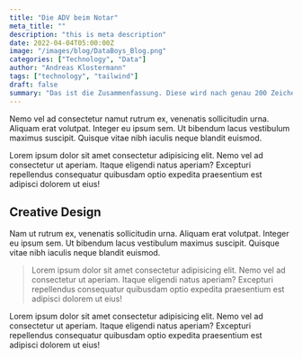 ```yaml
---
title: "Die ADV beim Notar"
meta_title: ""
description: "this is meta description"
date: 2022-04-04T05:00:00Z
image: "/images/blog/DataBoys_Blog.png"
categories: ["Technology", "Data"]
author: "Andreas Klostermann"
tags: ["technology", "tailwind"]
draft: false
summary: "Das ist die Zusammenfassung. Diese wird nach genau 200 Zeichen einfach abgeschnitten, mehr passt hier einfach nicht bin. Wer mehr haben will meldet sich entweder beim Admin und bekommt haue oder kürzt einfach seinen Text. Ganz einfach - oder :-) "
---
```


Nemo vel ad consectetur namut rutrum ex, venenatis sollicitudin urna. Aliquam erat volutpat. Integer eu ipsum sem. Ut bibendum lacus vestibulum maximus suscipit. Quisque vitae nibh iaculis neque blandit euismod.

Lorem ipsum dolor sit amet consectetur adipisicing elit. Nemo vel ad consectetur ut aperiam. Itaque eligendi natus aperiam? Excepturi repellendus consequatur quibusdam optio expedita praesentium est adipisci dolorem ut eius!

## Creative Design

Nam ut rutrum ex, venenatis sollicitudin urna. Aliquam erat volutpat. Integer eu ipsum sem. Ut bibendum lacus vestibulum maximus suscipit. Quisque vitae nibh iaculis neque blandit euismod.

> Lorem ipsum dolor sit amet consectetur adipisicing elit. Nemo vel ad consectetur ut aperiam. Itaque eligendi natus aperiam? Excepturi repellendus consequatur quibusdam optio expedita praesentium est adipisci dolorem ut eius!

Lorem ipsum dolor sit amet consectetur adipisicing elit. Nemo vel ad consectetur ut aperiam. Itaque eligendi natus aperiam? Excepturi repellendus consequatur quibusdam optio expedita praesentium est adipisci dolorem ut eius!
